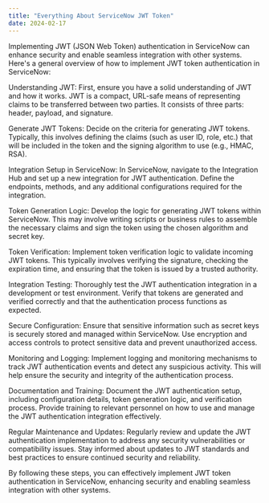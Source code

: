 ```yaml
---
title: "Everything About ServiceNow JWT Token"
date: 2024-02-17
---
```


Implementing JWT (JSON Web Token) authentication in ServiceNow can enhance security and enable seamless integration with other systems. Here's a general overview of how to implement JWT token authentication in ServiceNow:

Understanding JWT: First, ensure you have a solid understanding of JWT and how it works. JWT is a compact, URL-safe means of representing claims to be transferred between two parties. It consists of three parts: header, payload, and signature.

Generate JWT Tokens: Decide on the criteria for generating JWT tokens. Typically, this involves defining the claims (such as user ID, role, etc.) that will be included in the token and the signing algorithm to use (e.g., HMAC, RSA).

Integration Setup in ServiceNow: In ServiceNow, navigate to the Integration Hub and set up a new integration for JWT authentication. Define the endpoints, methods, and any additional configurations required for the integration.

Token Generation Logic: Develop the logic for generating JWT tokens within ServiceNow. This may involve writing scripts or business rules to assemble the necessary claims and sign the token using the chosen algorithm and secret key.

Token Verification: Implement token verification logic to validate incoming JWT tokens. This typically involves verifying the signature, checking the expiration time, and ensuring that the token is issued by a trusted authority.

Integration Testing: Thoroughly test the JWT authentication integration in a development or test environment. Verify that tokens are generated and verified correctly and that the authentication process functions as expected.

Secure Configuration: Ensure that sensitive information such as secret keys is securely stored and managed within ServiceNow. Use encryption and access controls to protect sensitive data and prevent unauthorized access.

Monitoring and Logging: Implement logging and monitoring mechanisms to track JWT authentication events and detect any suspicious activity. This will help ensure the security and integrity of the authentication process.

Documentation and Training: Document the JWT authentication setup, including configuration details, token generation logic, and verification process. Provide training to relevant personnel on how to use and manage the JWT authentication integration effectively.

Regular Maintenance and Updates: Regularly review and update the JWT authentication implementation to address any security vulnerabilities or compatibility issues. Stay informed about updates to JWT standards and best practices to ensure continued security and reliability.

By following these steps, you can effectively implement JWT token authentication in ServiceNow, enhancing security and enabling seamless integration with other systems.
